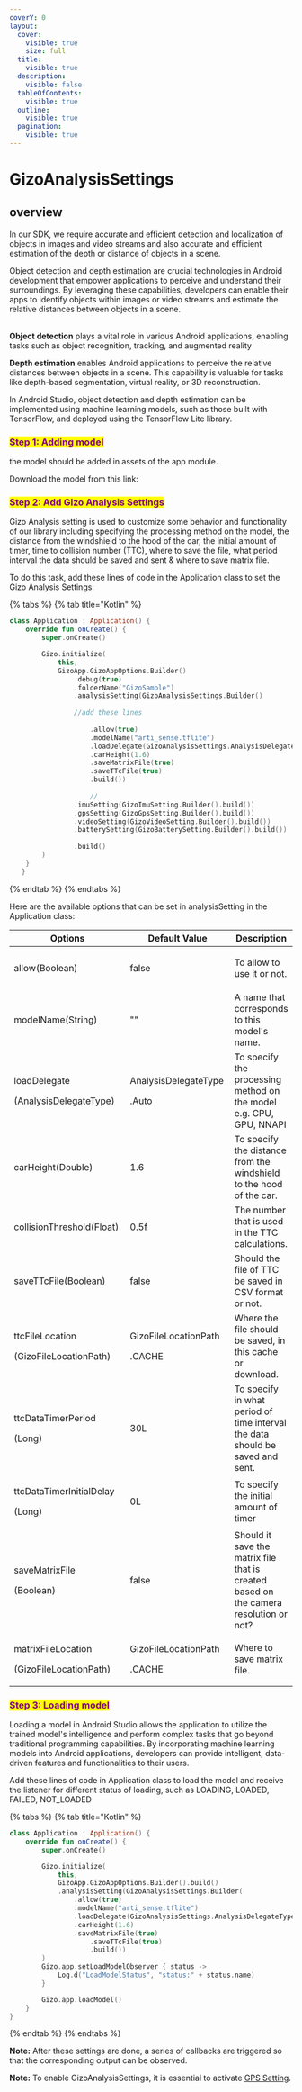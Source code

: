 ```yaml
---
coverY: 0
layout:
  cover:
    visible: true
    size: full
  title:
    visible: true
  description:
    visible: false
  tableOfContents:
    visible: true
  outline:
    visible: true
  pagination:
    visible: true
---
```


# GizoAnalysisSettings

## overview

In our SDK, we require accurate and efficient detection and localization of objects in images and video streams and also  accurate and efficient estimation of the depth or distance of objects in a scene.

Object detection and depth estimation are crucial technologies in Android development that empower applications to perceive and understand their surroundings. By leveraging these capabilities, developers can enable their apps to identify objects within images or video streams and estimate the relative distances between objects in a scene.

\
**Object detection** plays a vital role in various Android applications, enabling tasks such as object recognition, tracking, and augmented reality

**Depth estimation** enables Android applications to perceive the relative distances between objects in a scene. This capability is valuable for tasks like depth-based segmentation, virtual reality, or 3D reconstruction.

In Android Studio, object detection and depth estimation can be implemented using machine learning models, such as those built with TensorFlow, and deployed using the TensorFlow Lite library.&#x20;



### <mark style="color:purple;">Step 1: Adding model</mark>

the model should be added in assets of the app module.

Download the model from this link:&#x20;



### <mark style="color:purple;">Step 2: Add Gizo Analysis Settings</mark>

Gizo Analysis setting is used to customize some behavior and functionality of our library including specifying the processing method on the model, the distance from the windshield to the hood of the car, the initial amount of timer, time to collision number (TTC), where to save the file, what period interval the data should be saved and sent & where to save matrix file.

To do this task, add these lines of code in the Application class to set the Gizo Analysis Settings:

{% tabs %}
{% tab title="Kotlin" %}
```kotlin
class Application : Application() {
    override fun onCreate() {
        super.onCreate()

        Gizo.initialize(
            this,
            GizoApp.GizoAppOptions.Builder()
                .debug(true)
                .folderName("GizoSample")
                .analysisSetting(GizoAnalysisSettings.Builder()
                
                //add these lines
                
                    .allow(true)
                    .modelName("arti_sense.tflite")
                    .loadDelegate(GizoAnalysisSettings.AnalysisDelegateType.Auto)
                    .carHeight(1.6)
                    .saveMatrixFile(true)
                    .saveTTcFile(true)
                    .build())
                    
                    //
                .imuSetting(GizoImuSetting.Builder().build())
                .gpsSetting(GizoGpsSetting.Builder().build())
                .videoSetting(GizoVideoSetting.Builder().build())
                .batterySetting(GizoBatterySetting.Builder().build())
                
                .build()
        )
    }
   }
```
{% endtab %}
{% endtabs %}



&#x20;Here are the available options that can be set in analysisSetting in  the Application class:

<table><thead><tr><th width="240.33333333333331">Options</th><th width="207">Default Value</th><th>Description</th></tr></thead><tbody><tr><td>allow(Boolean)</td><td>false</td><td><p>To allow to use it or not.</p><p> </p></td></tr><tr><td>modelName(String)</td><td>""</td><td>A name that corresponds to this model's name.</td></tr><tr><td><p>loadDelegate</p><p>(AnalysisDelegateType)</p></td><td><p>AnalysisDelegateType</p><p>.Auto</p></td><td>To specify the processing method on the model e.g. CPU, GPU, NNAPI</td></tr><tr><td>carHeight(Double)</td><td>1.6</td><td>To specify the distance from the windshield to the hood of the car.</td></tr><tr><td>collisionThreshold(Float)</td><td>0.5f</td><td>The number that is used in the TTC calculations.</td></tr><tr><td>saveTTcFile(Boolean)</td><td>false</td><td>Should the file of TTC be saved in CSV format or not.</td></tr><tr><td><p>ttcFileLocation</p><p>(GizoFileLocationPath)</p></td><td><p>GizoFileLocationPath</p><p>.CACHE</p></td><td>Where the file should be saved, in this cache or download.</td></tr><tr><td><p>ttcDataTimerPeriod</p><p>(Long)</p></td><td>30L</td><td>To specify in what period of time interval the data should be saved and sent.</td></tr><tr><td><p>ttcDataTimerInitialDelay</p><p>(Long)</p></td><td>0L</td><td>To specify the initial amount of timer </td></tr><tr><td><p>saveMatrixFile</p><p>(Boolean)</p></td><td>false</td><td>Should it save the matrix file that is created based on the camera resolution or not?</td></tr><tr><td><p>matrixFileLocation</p><p>(GizoFileLocationPath)</p></td><td><p>GizoFileLocationPath</p><p>.CACHE</p></td><td>Where to save matrix file.</td></tr></tbody></table>



### <mark style="color:purple;">Step 3: Loading model</mark>

Loading a model in Android Studio allows the application to utilize the trained model's intelligence and perform complex tasks that go beyond traditional programming capabilities. By incorporating machine learning models into Android applications, developers can provide intelligent, data-driven features and functionalities to their users.

Add these lines of code in Application class to load the model and receive the listener for different status of loading, such as LOADING, LOADED, FAILED, NOT\_LOADED

{% tabs %}
{% tab title="Kotlin" %}
```kotlin
class Application : Application() {
    override fun onCreate() {
        super.onCreate()

        Gizo.initialize(
            this,
            GizoApp.GizoAppOptions.Builder().build()
            .analysisSetting(GizoAnalysisSettings.Builder(
                .allow(true)
                .modelName("arti_sense.tflite")
                .loadDelegate(GizoAnalysisSettings.AnalysisDelegateType.Auto)
                .carHeight(1.6)
                .saveMatrixFile(true)
                    .saveTTcFile(true)
                    .build())
        )
        Gizo.app.setLoadModelObserver { status ->
            Log.d("LoadModelStatus", "status:" + status.name)
        }

        Gizo.app.loadModel()
    }
}
```
{% endtab %}
{% endtabs %}

**Note:** After these settings are done, a series of callbacks are triggered so that the corresponding output can be observed.

**Note:** To enable GizoAnalysisSettings, it is essential to activate [GPS Setting](broken-reference).&#x20;
